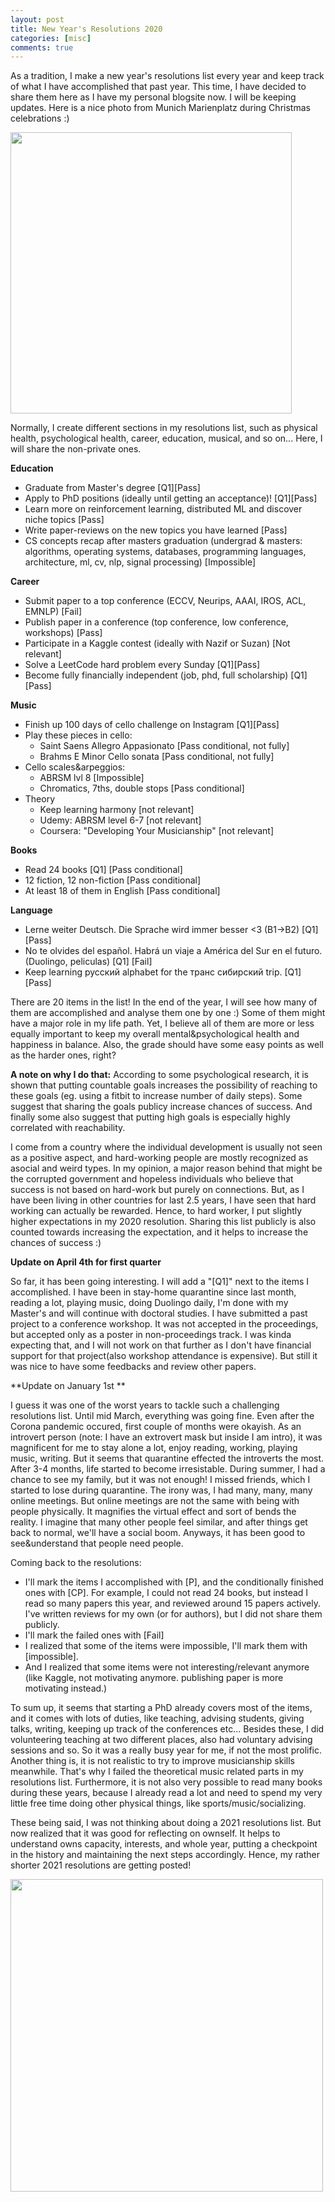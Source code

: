 ```yaml
---
layout: post
title: New Year's Resolutions 2020  
categories: [misc]
comments: true
---
```


As a tradition, I make a new year's resolutions list every year and keep track of what I have accomplished that past year. This time, I have decided to share them here as I have my personal blogsite now. I will be keeping updates. Here is a nice photo from Munich Marienplatz during Christmas celebrations :) 

<img src="/images/munich.png" height="450">

Normally, I create different sections in my resolutions list, such as physical health, psychological health, career, education, musical, and so on... Here, I will share the non-private ones. 

**Education**
- Graduate from Master's degree [Q1][Pass]
- Apply to PhD positions (ideally until getting an acceptance)! [Q1][Pass]
- Learn more on reinforcement learning, distributed ML and discover niche topics [Pass]
- Write paper-reviews on the new topics you have learned [Pass]
- CS concepts recap after masters graduation (undergrad & masters: algorithms, operating systems, databases, programming languages, architecture, ml, cv, nlp, signal processing) [Impossible]

**Career**
- Submit paper to a top conference (ECCV, Neurips, AAAI, IROS, ACL, EMNLP) [Fail]
- Publish paper in a conference (top conference, low conference, workshops) [Pass]
- Participate in a Kaggle contest (ideally with Nazif or Suzan) [Not relevant]
- Solve a LeetCode hard problem every Sunday [Q1][Pass]
- Become fully financially independent (job, phd, full scholarship) [Q1][Pass]

**Music**
- Finish up 100 days of cello challenge on Instagram [Q1][Pass]
- Play these pieces in cello:
	- Saint Saens Allegro Appasionato [Pass conditional, not fully]
	- Brahms E Minor Cello sonata [Pass conditional, not fully]
- Cello scales&arpeggios:
	- ABRSM lvl 8 [Impossible]
	- Chromatics, 7ths, double stops [Pass conditional]
- Theory
	- Keep learning harmony [not relevant]
	- Udemy: ABRSM level 6-7 [not relevant]
	- Coursera: "Developing Your Musicianship" [not relevant]

**Books**
- Read 24 books [Q1] [Pass conditional]
- 12 fiction, 12 non-fiction [Pass conditional]
- At least 18 of them in English [Pass conditional]

**Language**
- Lerne weiter Deutsch. Die Sprache wird immer besser <3 (B1->B2) [Q1] [Pass]
- No te olvides del español. Habrá un viaje a América del Sur en el futuro. (Duolingo, peliculas) [Q1] [Fail]
- Keep learning русский alphabet for the транс сибирский trip. [Q1] [Pass]

There are 20 items in the list! In the end of the year, I will see how many of them are accomplished and analyse them one by one :) Some of them might have a major role in my life path. Yet, I believe all of them are more or less equally important to keep my overall mental&psychological health and happiness in balance. Also, the grade should have some easy points as well as the harder ones, right? 

**A note on why I do that:** According to some psychological research, it is shown that putting countable goals increases the possibility of reaching to these goals (eg. using a fitbit to increase number of daily steps). Some suggest that sharing the goals publicy increase chances of success. And finally some also suggest that putting high goals is especially highly correlated with reachability.

I come from a country where the individual development is usually not seen as a positive aspect, and hard-working people are mostly recognized as asocial and weird types. In my opinion, a major reason behind that might be the corrupted government and hopeless individuals who believe that success is not based on hard-work but purely on connections. But, as I have been living in other countries for last 2.5 years, I have seen that hard working can actually be rewarded. Hence, to hard worker, I put slightly higher expectations in my 2020 resolution. Sharing this list publicly is also counted towards increasing the expectation, and it helps to increase the chances of success :)

 **Update on April 4th for first quarter**

 So far, it has been going interesting. I will add a "[Q1]" next to the items I accomplished. 
 I have been in stay-home quarantine since last month, reading a lot, playing music, doing Duolingo daily, I'm done with my Master's and will continue with doctoral studies. I have submitted a past project to a conference workshop. It was not accepted in the proceedings, but accepted only as a poster in non-proceedings track. I was kinda expecting that, and I will not work on that further as I don't have financial support for that project(also workshop attendance is expensive). But still it was nice to have some feedbacks and review other papers. 

 **Update on January 1st **

I guess it was one of the worst years to tackle such a challenging resolutions list. Until mid March, everything was going fine. Even after the Corona pandemic occured, first couple of months were okayish. As an introvert person (note: I have an extrovert mask but inside I am intro), it was magnificent for me to stay alone a lot, enjoy reading, working, playing music, writing. But it seems that quarantine effected the introverts the most. After 3-4 months, life started to become irresistable. During summer, I had a chance to see my family, but it was not enough! I missed friends, which I started to lose during quarantine. The irony was, I had many, many, many online meetings. But online meetings are not the same with being with people physically. It magnifies the virtual effect and sort of bends the reality. I imagine that many other people feel similar, and after things get back to normal, we'll have a social boom. Anyways, it has been good to see&understand that people need people. 

Coming back to the resolutions:
- I'll mark the items I accomplished with [P], and the conditionally finished ones with [CP]. For example, I could not read 24 books, but instead I read so many papers this year, and reviewed around 15 papers actively. I've written reviews for my own (or for authors), but I did not share them publicly. 
- I'll mark the failed ones with [Fail]
- I realized that some of the items were impossible, I'll mark them with [impossible]. 
- And I realized that some items were not interesting/relevant anymore (like Kaggle, not motivating anymore. publishing paper is more motivating instead.)

To sum up, it seems that starting a PhD already covers most of the items, and it comes with lots of duties, like teaching, advising students, giving talks, writing, keeping up track of the conferences etc... Besides these, I did volunteering teaching at two different places, also had voluntary advising sessions and so. So it was a really busy year for me, if not the most prolific.
Another thing is, it is not realistic to try to improve musicianship skills meanwhile. That's why I failed the theoretical music related parts in my resolutions list. Furthermore, it is not also very possible to read many books during these years, because I already read a lot and need to spend my very little free time doing other physical things, like sports/music/socializing.

These being said, I was not thinking about doing a 2021 resolutions list. But now realized that it was good for reflecting on ownself. It helps to understand owns capacity, interests, and whole year, putting a checkpoint in the history and maintaining the next steps accordingly. Hence, my rather shorter 2021 resolutions are getting posted! 



<img src="/images/tum.png" height="500">


